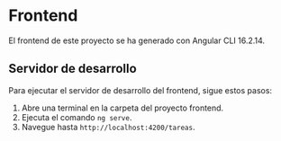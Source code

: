 # Frontend

El frontend de este proyecto se ha generado con Angular CLI 16.2.14.

## Servidor de desarrollo

Para ejecutar el servidor de desarrollo del frontend, sigue estos pasos:

1. Abre una terminal en la carpeta del proyecto frontend.
2. Ejecuta el comando `ng serve`.
3. Navegue hasta `http://localhost:4200/tareas`.
